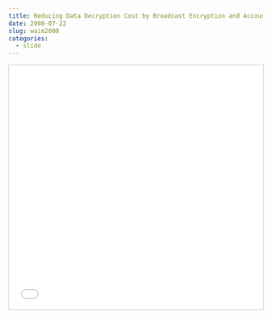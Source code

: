 ```yaml
---
title: Reducing Data Decryption Cost by Broadcast Encryption and Account Assignment for Web Applications
date: 2008-07-22
slug: waim2008
categories:
  - slide
---
```

<iframe src="//www.slideshare.net/slideshow/embed_code/key/dgXdohCJhQmzkU" width="595" height="485" frameborder="0" marginwidth="0" marginheight="0" scrolling="no" style="border:1px solid #CCC; border-width:1px; margin-bottom:5px; max-width: 100%;" allowfullscreen> </iframe> 
